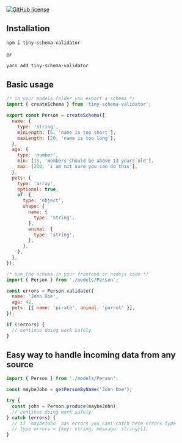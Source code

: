 [![GitHub license](https://img.shields.io/github/license/5alidz/tiny-schema-validator)](https://github.com/5alidz/tiny-schema-validator/blob/master/LICENSE)

## Installation

```sh
npm i tiny-schema-validator
```

or

```sh
yarn add tiny-schema-validator
```

## Basic usage

```js
/* in your models folder you export a schema */
import { createSchema } from 'tiny-schema-validator';

export const Person = createSchema({
  name: {
    type: 'string',
    minLength: [5, 'name is too short'],
    maxLength: [20, 'name is too long'],
  },
  age: {
    type: 'number',
    min: [13, 'members should be above 13 years old'],
    max: [200, 'i am not sure you can do this'],
  },
  pets: {
    type: 'array',
    optional: true,
    of: {
      type: 'object',
      shape: {
        name: {
          type: 'string',
        },
        animal: {
          type: 'string',
        },
      },
    },
  },
});

/* use the schema in your frontend or nodejs code */
import { Person } from './models/Person';

const errors = Person.validate({
  name: 'John Doe',
  age: 42,
  pets: [{ name: 'pirate', animal: 'parrot' }],
});

if (!errors) {
  // continue doing work safely
}
```

## Easy way to handle incoming data from any source

```js
import { Person } from './models/Person';

const maybeJohn = getPersonByName('John Doe');

try {
  const john = Person.produce(maybeJohn);
  // continue doing work safely
} catch (errors) {
  // if `maybeJohn` has errors you cant catch here errors type
  // type errors = {key: string, message: string}[];
}
```
